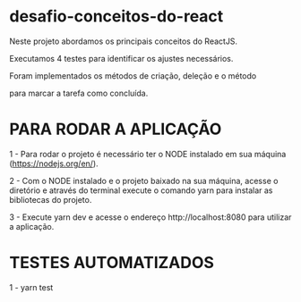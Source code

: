 # desafio-conceitos-do-react

Neste projeto abordamos os principais conceitos do ReactJS.

Executamos 4 testes para identificar os ajustes necessários.

Foram implementados os métodos de criação, deleção e o método

para marcar a tarefa como concluída.



# PARA RODAR A APLICAÇÃO

1 - Para rodar o projeto é necessário ter o NODE instalado em sua máquina (https://nodejs.org/en/).

2 - Com o NODE instalado e o projeto baixado na sua máquina, acesse o diretório e através do terminal
execute o comando yarn para instalar as bibliotecas do projeto.

3 - Execute yarn dev e acesse o endereço http://localhost:8080 para utilizar a aplicação.


# TESTES AUTOMATIZADOS

1 - yarn test
